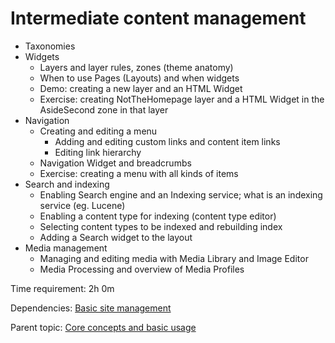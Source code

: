 # Intermediate content management



- Taxonomies
- Widgets
	- Layers and layer rules, zones (theme anatomy)
	- When to use Pages (Layouts) and when widgets
	- Demo: creating a new layer and an HTML Widget
	- Exercise: creating NotTheHomepage layer and a HTML Widget in the AsideSecond zone in that layer
- Navigation
	- Creating and editing a menu
		- Adding and editing custom links and content item links
		- Editing link hierarchy
	- Navigation Widget and breadcrumbs
	- Exercise: creating a menu with all kinds of items
- Search and indexing
	- Enabling Search engine and an Indexing service; what is an indexing service (eg. Lucene)
	- Enabling a content type for indexing (content type editor)
	- Selecting content types to be indexed and rebuilding index
	- Adding a Search widget to the layout
- Media management
	- Managing and editing media with Media Library and Image Editor
	- Media Processing and overview of Media Profiles

Time requirement: 2h 0m

Dependencies: [Basic site management](BasicSiteManagement)

Parent topic: [Core concepts and basic usage](./)